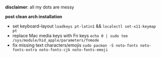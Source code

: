**disclaimer**: all my dots are messy

**post clean arch installation**

- set keyboard-layout
`loadkeys pt-latin1` && `localectl set-x11-keymap pt`
- replace Mac media keys with Fn keys
`echo 0 | sudo tee /sys/module/hid_apple/parameters/fnmode`
- fix missing text characters/emojis
`sudo pacman -S noto-fonts noto-fonts-extra noto-fonts-cjk noto-fonts-emoji`

